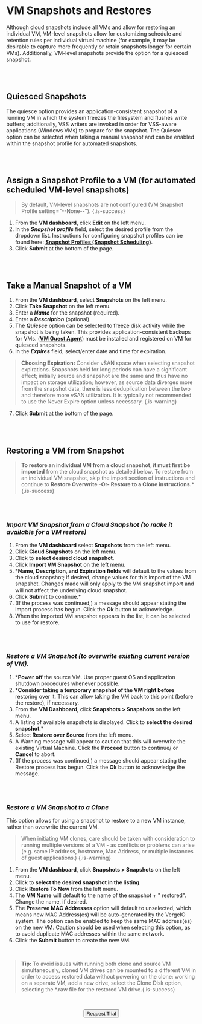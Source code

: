 

# VM Snapshots and Restores

Although cloud snapshots include all VMs and allow for restoring an individual VM, VM-level snapshots allow for customizing schedule and retention rules per individual virtual machine (for example, it may be desirable to capture more frequently or retain snapshots longer for certain VMs). Additionally, VM-level snapshots provide the option for a quiesced snapshot.

<br>
<br>

## Quiesced Snapshots

The quiesce option provides an application-consistent snapshot of a running VM in which the system freezes the filesystem and flushes write buffers; additionally, VSS writers are invoked in order for VSS-aware applications (Windows VMs) to prepare for the snapshot. The Quiesce option can be selected when taking a manual snapshot and can be enabled within the snapshot profile for automated snapshots.

<br>
<br>

## Assign a Snapshot Profile to a VM (for automated scheduled VM-level snapshots)

>  By default, VM-level snapshots are not configured (VM Snapshot Profile setting="--None--"). {.is-success}

1.  From the **VM dashboard**, click **Edit** on the left menu.
2.  In the ***Snapshot profile*** field, select the desired profile from the dropdown list. Instructions for configuring snapshot profiles can be found here: [**Snapshot Profiles (Snapshot Scheduling)**](/public/ProductGuide/snapshot-profiles).
3.  Click **Submit** at the bottom of the page.


<br>
<br>

## Take a Manual Snapshot of a VM

1.  From the **VM dashboard**, select **Snapshots** on the left menu.
2.  Click **Take Snapshot** on the left menu.
3.  Enter a ***Name*** for the snapshot (required).
4.  Enter a ***Description*** (optional).
5.  The ***Quiesce*** option can be selected to freeze disk activity while the snapshot is being taken. This provides application-consistent backups for VMs. ([**VM Guest Agent**](/public/ProductGuide/VMguestagent)) must be installed and registered on VM for quiesced snapshots.
6.  In the ***Expires*** field, select/enter date and time for expiration.

> **Choosing Expiration:** Consider vSAN space when selecting snapshot expirations. Snapshots held for long periods can have a significant effect; initially source and snapshot are the same and thus have no impact on storage utilization; however, as source data diverges more from the snapshot data, there is less deduplication between the two and therefore more vSAN utilization. It is typically not recommended to use the Never Expire option unless necessary. {.is-warning}

7.  Click **Submit** at the bottom of the page.

<br>
<br>

## Restoring a VM from Snapshot

> **To restore an individual VM from a cloud snapshot, it must first be imported** from the cloud snapshot as detailed below. To restore from an individual VM snapshot, skip the import section of instructions and continue to **Restore Overwrite -Or- Restore to a Clone instructions.*** {.is-success}

<br>
<br>

### *Import VM Snapshot from a Cloud Snapshot (to make it available for a VM restore)*

1.  From the **VM dashboard** select **Snapshots** from the left menu.
2.  Click **Cloud Snapshots** on the left menu.
3.  Click to **select desired cloud snapshot**.
4.  Click **Import VM Snapshot** on the left menu.
5.  ***Name, Description, and Expiration fields** will default to the values from the cloud snapshot; if desired, change values for this import of the VM snapshot. Changes made will only apply to the VM snapshot import and will not affect the underlying cloud snapshot.
6.  Click **Submit** to continue.*
7.  (If the process was continued,) a message should appear stating the import process has begun. Click the **Ok** button to acknowledge.
8.  When the imported VM snapshot appears in the list, it can be selected to use for restore.

<br>
<br>

### *Restore a VM Snapshot (to overwrite existing current version of VM).*

1.  ***Power off** the source VM. Use proper guest OS and application shutdown procedures whenever possible.
2.  ***Consider taking a temporary snapshot of the VM right before** restoring over it. This can allow taking the VM back to this point (before the restore), if necessary.
3.  From the **VM Dashboard**, click **Snapshots > Snapshots** on the left menu.
4.  A listing of available snapshots is displayed. Click to **select the desired snapshot**.*
5.  Select **Restore over Source** from the left menu.
6.  A Warning message will appear to caution that this will overwrite the existing Virtual Machine. Click the **Proceed** button to continue/ or **Cancel** to abort.
7.  (If the process was continued,) a message should appear stating the Restore process has begun. Click the **Ok** button to acknowledge the message.

<br>
<br>

### *Restore a VM Snapshot to a Clone*
This option allows for using a snapshot to restore to a new VM instance, rather than overwrite the current VM.


> When initiating VM clones, care should be taken with consideration to running multiple versions of a VM - as conflicts or problems can arise (e.g. same IP address, hostname, Mac Address, or multiple instances of guest applications.) {.is-warning}

1.  From the **VM dashboard**, click **Snapshots > Snapshots** on the left menu.
2.  Click to **select the desired snapshot in the listing**.
3.  Click **Restore To New** from the left menu.
4.  The **VM Name** will default to the name of the snapshot + " restored". Change the name, if desired.
5.  The **Preserve MAC Addresses** option will default to unselected, which means new MAC Address(es) will be auto-generated by the VergeIO system. The option can be enabled to keep the same MAC address(es) on the new VM. Caution should be used when selecting this option, as to avoid duplicate MAC addresses within the same network.
6.  Click the **Submit** button to create the new VM.
<br>

> **Tip:** To avoid issues with running both clone and source VM simultaneously, cloned VM drives can be mounted to a different VM in order to access restored data without powering on the clone: working on a separate VM, add a new drive, select the Clone Disk option, selecting the *.raw file for the restored VM drive.{.is-success}


<br>

<div style="text-align:center; margin-bottom:5px">

  <a href="https://www.verge.io/test-drive#Demo-Section"><button class="button-cta">Request Trial</button></a>
</div>